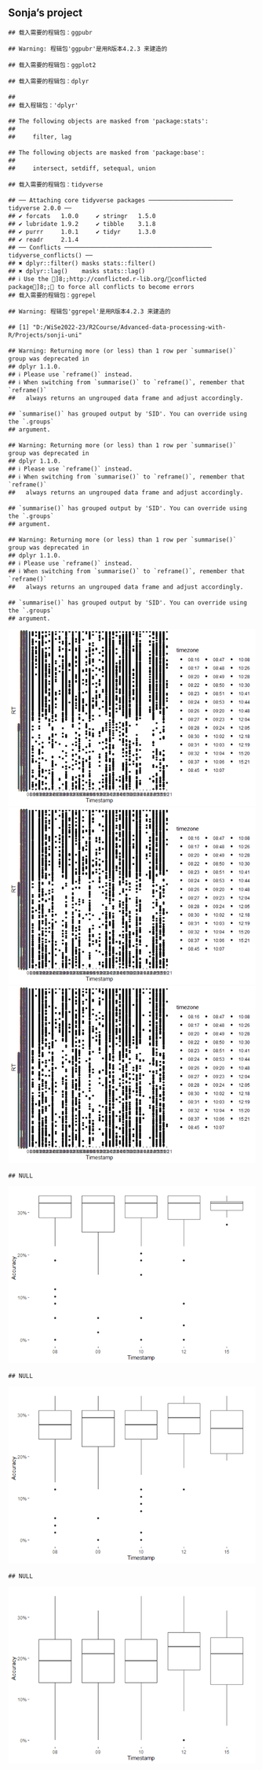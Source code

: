 ## Sonja’s project

    ## 载入需要的程辑包：ggpubr

    ## Warning: 程辑包'ggpubr'是用R版本4.2.3 来建造的

    ## 载入需要的程辑包：ggplot2

    ## 载入需要的程辑包：dplyr

    ## 
    ## 载入程辑包：'dplyr'

    ## The following objects are masked from 'package:stats':
    ## 
    ##     filter, lag

    ## The following objects are masked from 'package:base':
    ## 
    ##     intersect, setdiff, setequal, union

    ## 载入需要的程辑包：tidyverse

    ## ── Attaching core tidyverse packages ──────────────────────── tidyverse 2.0.0 ──
    ## ✔ forcats   1.0.0     ✔ stringr   1.5.0
    ## ✔ lubridate 1.9.2     ✔ tibble    3.1.8
    ## ✔ purrr     1.0.1     ✔ tidyr     1.3.0
    ## ✔ readr     2.1.4     
    ## ── Conflicts ────────────────────────────────────────── tidyverse_conflicts() ──
    ## ✖ dplyr::filter() masks stats::filter()
    ## ✖ dplyr::lag()    masks stats::lag()
    ## ℹ Use the ]8;;http://conflicted.r-lib.org/conflicted package]8;; to force all conflicts to become errors
    ## 载入需要的程辑包：ggrepel

    ## Warning: 程辑包'ggrepel'是用R版本4.2.3 来建造的

    ## [1] "D:/WiSe2022-23/R2Course/Advanced-data-processing-with-R/Projects/sonji-uni"

    ## Warning: Returning more (or less) than 1 row per `summarise()` group was deprecated in
    ## dplyr 1.1.0.
    ## ℹ Please use `reframe()` instead.
    ## ℹ When switching from `summarise()` to `reframe()`, remember that `reframe()`
    ##   always returns an ungrouped data frame and adjust accordingly.

    ## `summarise()` has grouped output by 'SID'. You can override using the `.groups`
    ## argument.

    ## Warning: Returning more (or less) than 1 row per `summarise()` group was deprecated in
    ## dplyr 1.1.0.
    ## ℹ Please use `reframe()` instead.
    ## ℹ When switching from `summarise()` to `reframe()`, remember that `reframe()`
    ##   always returns an ungrouped data frame and adjust accordingly.

    ## `summarise()` has grouped output by 'SID'. You can override using the `.groups`
    ## argument.

    ## Warning: Returning more (or less) than 1 row per `summarise()` group was deprecated in
    ## dplyr 1.1.0.
    ## ℹ Please use `reframe()` instead.
    ## ℹ When switching from `summarise()` to `reframe()`, remember that `reframe()`
    ##   always returns an ungrouped data frame and adjust accordingly.

    ## `summarise()` has grouped output by 'SID'. You can override using the `.groups`
    ## argument.

![](Plot_files/figure-markdown_strict/unnamed-chunk-1-1.png)![](Plot_files/figure-markdown_strict/unnamed-chunk-1-2.png)![](Plot_files/figure-markdown_strict/unnamed-chunk-1-3.png)

    ## NULL

![](Plot_files/figure-markdown_strict/unnamed-chunk-1-4.png)

    ## NULL

![](Plot_files/figure-markdown_strict/unnamed-chunk-1-5.png)

    ## NULL

![](Plot_files/figure-markdown_strict/unnamed-chunk-1-6.png)
